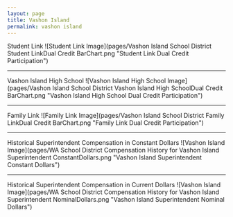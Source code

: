 ```yaml
---
layout: page
title: Vashon Island
permalink: vashon island
---
```



Student Link
![Student Link Image](pages/Vashon Island School District Student LinkDual Credit BarChart.png "Student Link Dual Credit Participation")

___

Vashon Island High School
![Vashon Island High School Image](pages/Vashon Island School District Vashon Island High SchoolDual Credit BarChart.png "Vashon Island High School Dual Credit Participation")

___

Family Link
![Family Link Image](pages/Vashon Island School District Family LinkDual Credit BarChart.png "Family Link Dual Credit Participation")

___

Historical Superintendent Compensation in Constant Dollars
![Vashon Island Image](pages/WA School District Compensation History for Vashon Island Superintendent ConstantDollars.png "Vashon Island Superintendent Constant Dollars")

___

Historical Superintendent Compensation in Current Dollars
![Vashon Island Image](pages/WA School District Compensation History for Vashon Island Superintendent NominalDollars.png "Vashon Island Superintendent Nominal Dollars")
